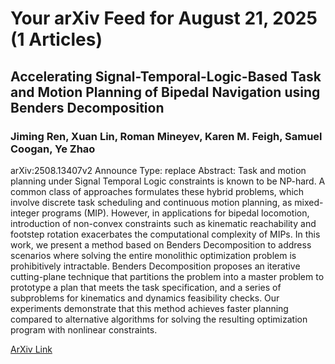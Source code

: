 <h1>Your arXiv Feed for August 21, 2025 (1 Articles)</h1>
<h2>Accelerating Signal-Temporal-Logic-Based Task and Motion Planning of Bipedal Navigation using Benders Decomposition</h2>
<h3>Jiming Ren, Xuan Lin, Roman Mineyev, Karen M. Feigh, Samuel Coogan, Ye Zhao</h3>
<p>arXiv:2508.13407v2 Announce Type: replace 
Abstract: Task and motion planning under Signal Temporal Logic constraints is known to be NP-hard. A common class of approaches formulates these hybrid problems, which involve discrete task scheduling and continuous motion planning, as mixed-integer programs (MIP). However, in applications for bipedal locomotion, introduction of non-convex constraints such as kinematic reachability and footstep rotation exacerbates the computational complexity of MIPs. In this work, we present a method based on Benders Decomposition to address scenarios where solving the entire monolithic optimization problem is prohibitively intractable. Benders Decomposition proposes an iterative cutting-plane technique that partitions the problem into a master problem to prototype a plan that meets the task specification, and a series of subproblems for kinematics and dynamics feasibility checks. Our experiments demonstrate that this method achieves faster planning compared to alternative algorithms for solving the resulting optimization program with nonlinear constraints.</p>
<a href='https://arxiv.org/abs/2508.13407'>ArXiv Link</a>


